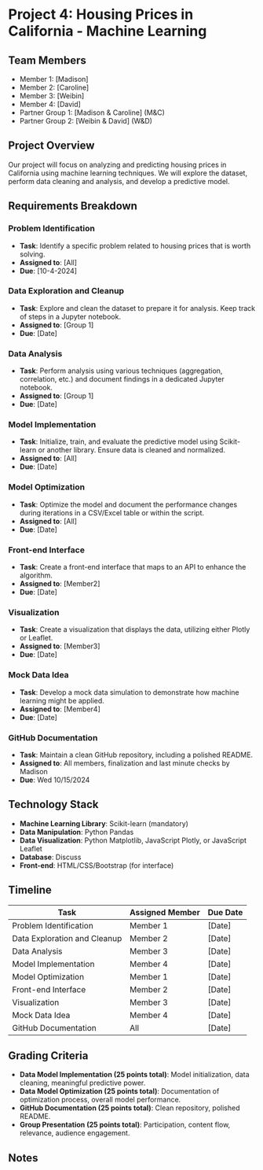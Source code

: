 
# Project 4: Housing Prices in California - Machine Learning

## Team Members
- Member 1: [Madison]
- Member 2: [Caroline]
- Member 3: [Weibin]
- Member 4: [David]
- Partner Group 1: [Madison & Caroline] (M&C)
- Partner Group 2: [Weibin & David] (W&D)

## Project Overview
Our project will focus on analyzing and predicting housing prices in California using machine learning techniques. We will explore the dataset, perform data cleaning and analysis, and develop a predictive model.

## Requirements Breakdown

### Problem Identification
- **Task**: Identify a specific problem related to housing prices that is worth solving.
- **Assigned to**: [All]
- **Due**: [10-4-2024]

### Data Exploration and Cleanup
- **Task**: Explore and clean the dataset to prepare it for analysis. Keep track of steps in a Jupyter notebook.
- **Assigned to**: [Group 1]
- **Due**: [Date]

### Data Analysis
- **Task**: Perform analysis using various techniques (aggregation, correlation, etc.) and document findings in a dedicated Jupyter notebook.
- **Assigned to**: [Group 1]
- **Due**: [Date]

### Model Implementation
- **Task**: Initialize, train, and evaluate the predictive model using Scikit-learn or another library. Ensure data is cleaned and normalized.
- **Assigned to**: [All]
- **Due**: [Date]

### Model Optimization
- **Task**: Optimize the model and document the performance changes during iterations in a CSV/Excel table or within the script.
- **Assigned to**: [All]
- **Due**: [Date]

### Front-end Interface
- **Task**: Create a front-end interface that maps to an API to enhance the algorithm.
- **Assigned to**: [Member2]
- **Due**: [Date]

### Visualization
- **Task**: Create a visualization that displays the data, utilizing either Plotly or Leaflet.
- **Assigned to**: [Member3]
- **Due**: [Date]

### Mock Data Idea
- **Task**: Develop a mock data simulation to demonstrate how machine learning might be applied.
- **Assigned to**: [Member4]
- **Due**: [Date]

### GitHub Documentation
- **Task**: Maintain a clean GitHub repository, including a polished README.
- **Assigned to**: All members, finalization and last minute checks by Madison
- **Due**: Wed 10/15/2024

## Technology Stack
- **Machine Learning Library**: Scikit-learn (mandatory)
- **Data Manipulation**: Python Pandas
- **Data Visualization**: Python Matplotlib, JavaScript Plotly, or JavaScript Leaflet
- **Database**: Discuss
- **Front-end**: HTML/CSS/Bootstrap (for interface)

## Timeline
| Task | Assigned Member | Due Date |
|------|----------------|----------|
| Problem Identification | Member 1 | [Date] |
| Data Exploration and Cleanup | Member 2 | [Date] |
| Data Analysis | Member 3 | [Date] |
| Model Implementation | Member 4 | [Date] |
| Model Optimization | Member 1 | [Date] |
| Front-end Interface | Member 2 | [Date] |
| Visualization | Member 3 | [Date] |
| Mock Data Idea | Member 4 | [Date] |
| GitHub Documentation | All | [Date] |

## Grading Criteria
- **Data Model Implementation (25 points total)**: Model initialization, data cleaning, meaningful predictive power.
- **Data Model Optimization (25 points total)**: Documentation of optimization process, overall model performance.
- **GitHub Documentation (25 points total)**: Clean repository, polished README.
- **Group Presentation (25 points total)**: Participation, content flow, relevance, audience engagement.

## Notes
